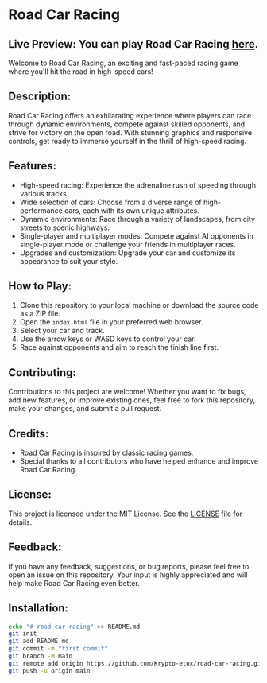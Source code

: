 # Road Car Racing

## **Live Preview:** You can play Road Car Racing [here](https://krypto-etox.github.io/road-car-racing/).

Welcome to Road Car Racing, an exciting and fast-paced racing game where you'll hit the road in high-speed cars!

## **Description:**
Road Car Racing offers an exhilarating experience where players can race through dynamic environments, compete against skilled opponents, and strive for victory on the open road. With stunning graphics and responsive controls, get ready to immerse yourself in the thrill of high-speed racing.

## **Features:**
- High-speed racing: Experience the adrenaline rush of speeding through various tracks.
- Wide selection of cars: Choose from a diverse range of high-performance cars, each with its own unique attributes.
- Dynamic environments: Race through a variety of landscapes, from city streets to scenic highways.
- Single-player and multiplayer modes: Compete against AI opponents in single-player mode or challenge your friends in multiplayer races.
- Upgrades and customization: Upgrade your car and customize its appearance to suit your style.

## **How to Play:**
1. Clone this repository to your local machine or download the source code as a ZIP file.
2. Open the `index.html` file in your preferred web browser.
3. Select your car and track.
4. Use the arrow keys or WASD keys to control your car.
5. Race against opponents and aim to reach the finish line first.

## **Contributing:**
Contributions to this project are welcome! Whether you want to fix bugs, add new features, or improve existing ones, feel free to fork this repository, make your changes, and submit a pull request.

## **Credits:**
- Road Car Racing is inspired by classic racing games.
- Special thanks to all contributors who have helped enhance and improve Road Car Racing.

## **License:**
This project is licensed under the MIT License. See the [LICENSE](LICENSE) file for details.

## **Feedback:**
If you have any feedback, suggestions, or bug reports, please feel free to open an issue on this repository. Your input is highly appreciated and will help make Road Car Racing even better.

## **Installation:**
```bash
echo "# road-car-racing" >> README.md
git init
git add README.md
git commit -m "first commit"
git branch -M main
git remote add origin https://github.com/Krypto-etox/road-car-racing.git
git push -u origin main

